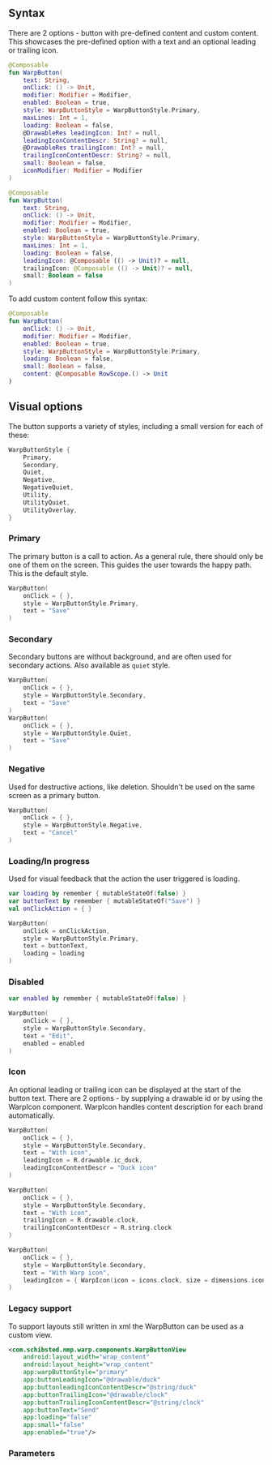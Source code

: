 

## Syntax

There are 2 options - button with pre-defined content and custom content. This showcases the pre-defined option with a text and an optional leading or trailing icon.
```kotlin example
@Composable
fun WarpButton(
    text: String,
    onClick: () -> Unit,
    modifier: Modifier = Modifier,
    enabled: Boolean = true,
    style: WarpButtonStyle = WarpButtonStyle.Primary,
    maxLines: Int = 1,
    loading: Boolean = false,
    @DrawableRes leadingIcon: Int? = null,
    leadingIconContentDescr: String? = null,
    @DrawableRes trailingIcon: Int? = null,
    trailingIconContentDescr: String? = null,
    small: Boolean = false,
    iconModifier: Modifier = Modifier
)

@Composable
fun WarpButton(
    text: String,
    onClick: () -> Unit,
    modifier: Modifier = Modifier,
    enabled: Boolean = true,
    style: WarpButtonStyle = WarpButtonStyle.Primary,
    maxLines: Int = 1,
    loading: Boolean = false,
    leadingIcon: @Composable (() -> Unit)? = null,
    trailingIcon: @Composable (() -> Unit)? = null,
    small: Boolean = false
)
```
To add custom content follow this syntax:
```kotlin example
@Composable
fun WarpButton(
    onClick: () -> Unit,
    modifier: Modifier = Modifier,
    enabled: Boolean = true,
    style: WarpButtonStyle = WarpButtonStyle.Primary,
    loading: Boolean = false,
    small: Boolean = false,
    content: @Composable RowScope.() -> Unit
)
```

## Visual options

The button supports a variety of styles, including a small version for each of these: 
```kotlin example
WarpButtonStyle {
    Primary,
    Secondary,
    Quiet,
    Negative,
    NegativeQuiet,
    Utility,
    UtilityQuiet,
    UtilityOverlay,
}
```

### Primary

The primary button is a call to action. As a general rule, there should only be
one of them on the screen. This guides the user towards the happy path. This is the default style.

```kotlin example
WarpButton(
    onClick = { }, 
    style = WarpButtonStyle.Primary, 
    text = "Save"
)
```

### Secondary

Secondary buttons are without background, and are often used for secondary actions. Also available as `quiet` style.

```kotlin example
WarpButton(
    onClick = { }, 
    style = WarpButtonStyle.Secondary, 
    text = "Save"
)
WarpButton(
    onClick = { }, 
    style = WarpButtonStyle.Quiet, 
    text = "Save"
)
```

### Negative

Used for destructive actions, like deletion. Shouldn't be used on the same
screen as a primary button.

```kotlin example
WarpButton(
    onClick = { }, 
    style = WarpButtonStyle.Negative, 
    text = "Cancel"
)
```

### Loading/In progress

Used for visual feedback that the action the user triggered is loading.

```kotlin example
var loading by remember { mutableStateOf(false) }
var buttonText by remember { mutableStateOf("Save") }
val onClickAction = { }

WarpButton(
    onClick = onClickAction, 
    style = WarpButtonStyle.Primary, 
    text = buttonText,
    loading = loading
)
```

### Disabled

```kotlin example
var enabled by remember { mutableStateOf(false) }

WarpButton(
    onClick = { }, 
    style = WarpButtonStyle.Secondary, 
    text = "Edit",
    enabled = enabled
)
```

### Icon

An optional leading or trailing icon can be displayed at the start of the button text. 
There are 2 options - by supplying a drawable id or by using the WarpIcon component. WarpIcon handles content description for each brand automatically.

```kotlin example
WarpButton(
    onClick = { },
    style = WarpButtonStyle.Secondary,
    text = "With icon",
    leadingIcon = R.drawable.ic_duck,
    leadingIconContentDescr = "Duck icon"
)

WarpButton(
    onClick = { },
    style = WarpButtonStyle.Secondary,
    text = "With icon",
    trailingIcon = R.drawable.clock,
    trailingIconContentDescr = R.string.clock
)

WarpButton(
    onClick = { },
    style = WarpButtonStyle.Secondary,
    text = "With Warp icon",
    leadingIcon = { WarpIcon(icon = icons.clock, size = dimensions.icon.small) }
)
```

### Legacy support
To support layouts still written in xml the WarpButton can be used as a custom view.

```xml example
<com.schibsted.nmp.warp.components.WarpButtonView
    android:layout_width="wrap_content"
    android:layout_height="wrap_content"
    app:warpButtonStyle="primary"
    app:buttonLeadingIcon="@drawable/duck"
    app:buttonleadingIconContentDescr="@string/duck"
    app:buttonTrailingIcon="@drawable/clock"
    app:buttonTrailingIconContentDescr="@string/clock"
    app:buttonText="Send"
    app:loading="false"
    app:small="false"
    app:enabled="true"/>
```

### Parameters

<api-table type=android component="Button" />

